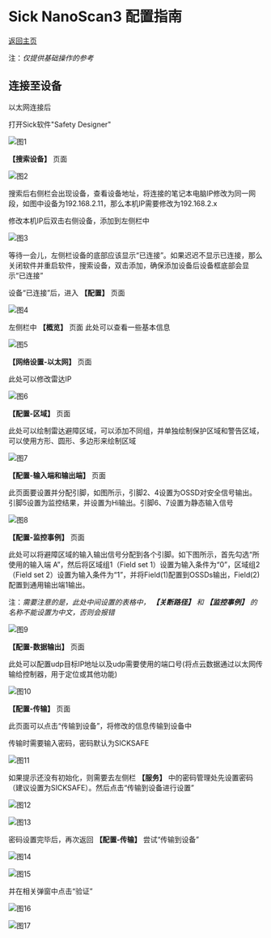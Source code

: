 # Sick NanoScan3 配置指南

[返回主页](../../../README.md)

注：_仅提供基础操作的参考_

## 连接至设备

以太网连接后

打开Sick软件"Safety Designer"

![图1](img/001.png)

__【搜索设备】__ 页面

![图2](img/002.png)

搜索后右侧栏会出现设备，查看设备地址，将连接的笔记本电脑IP修改为同一网段，如图中设备为192.168.2.11，那么本机IP需要修改为192.168.2.x

修改本机IP后双击右侧设备，添加到左侧栏中

![图3](img/003.png)

等待一会儿，左侧栏设备的底部应该显示“已连接”。如果迟迟不显示已连接，那么关闭软件并重启软件，搜索设备，双击添加，确保添加设备后设备框底部会显示“已连接”

设备“已连接”后，进入 __【配置】__ 页面

![图4](img/004.png)

左侧栏中
__【概览】__ 页面
此处可以查看一些基本信息

![图5](img/005.png)

__【网络设置-以太网】__ 页面

此处可以修改雷达IP

![图6](img/006.png)

__【配置-区域】__ 页面

此处可以绘制雷达避障区域，可以添加不同组，并单独绘制保护区域和警告区域，可以使用方形、圆形、多边形来绘制区域

![图7](img/007.png)

__【配置-输入端和输出端】__ 页面

此页面要设置并分配引脚，如图所示，引脚2、4设置为OSSD对安全信号输出。引脚5设置为监控结果，并设置为Hi输出。引脚6、7设置为静态输入信号

![图8](img/008.png)

__【配置-监控事例】__ 页面

此处可以将避障区域的输入输出信号分配到各个引脚。如下图所示，首先勾选“所使用的输入端 A”，然后将区域组1（Field set 1）设置为输入条件为“0”，区域组2（Field set 2）设置为输入条件为“1”，并将Field(1)配置到OSSDs输出，Field(2)配置到通用输出端1输出。

注：_需要注意的是，此处中间设置的表格中， __【关断路径】__ 和 __【监控事例】__ 的名称不能设置为中文，否则会报错_

![图9](img/009.png)

__【配置-数据输出】__ 页面

此处可以配置udp目标IP地址以及udp需要使用的端口号(将点云数据通过以太网传输给控制器，用于定位或其他功能)

![图10](img/010.png)

__【配置-传输】__ 页面

此页面可以点击“传输到设备”，将修改的信息传输到设备中

传输时需要输入密码，密码默认为SICKSAFE

![图11](img/011.png)

如果提示还没有初始化，则需要去左侧栏 __【服务】__ 中的密码管理处先设置密码（建议设置为SICKSAFE）。然后点击“传输到设备进行设置”

![图12](img/012.png)

![图13](img/013.png)

密码设置完毕后，再次返回 __【配置-传输】__ 尝试“传输到设备”

![图14](img/014.png)

![图15](img/015.png)

并在相关弹窗中点击“验证”

![图16](img/016.png)

![图17](img/017.png)
